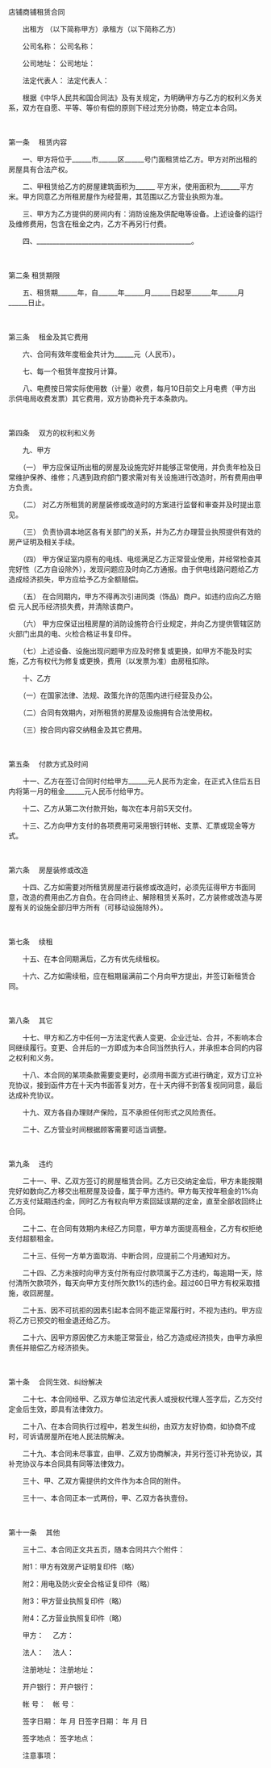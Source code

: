 



店铺商铺租赁合同



 

　　出租方 （以下简称甲方）承租方（以下简称乙方）

　　公司名称： 公司名称：

　　公司地址： 公司地址：

　　法定代表人： 法定代表人：　　

　　根据《中华人民共和国合同法》及有关规定，为明确甲方与乙方的权利义务关系，双方在自愿、平等、等价有偿的原则下经过充分协商，特定立本合同。

　　

第一条
　租赁内容

　　一、甲方将位于______市______区______号门面租赁给乙方。甲方对所出租的房屋具有合法产权。

　　二、甲租赁给乙方的房屋建筑面积为______ 平方米，使用面积为______平方米。甲方同意乙方所租房屋作为经营用，其范围以乙方营业执照为准。

　　三、甲方为乙方提供的房间内有：消防设施及供配电等设备。上述设备的运行及维修费用，包含在租金之内，乙方不再另行付费。

　　四、________________________________________________。

　　

第二条
租赁期限

　　五、租赁期______年，自______年______月______日起至______年______月______日止。

　　

第三条
　租金及其它费用

　　六、合同有效年度租金共计为______元（人民币）。

　　七、每一个租赁年度按月计算。

　　八、电费按日常实际使用数（计量）收费，每月10日前交上月电费（甲方出示供电局收费发票）其它费用，双方协商补充于本条款内。

　　

第四条
　双方的权利和义务

　　九、甲方

　　（一） 甲方应保证所出租的房屋及设施完好并能够正常使用，并负责年检及日常维护保养、维修；凡遇到政府部门要求需对有关设施进行改造时，所有费用由甲方负责。

　　（二） 对乙方所租赁的房屋装修或改造时的方案进行监督和审查并及时提出意见。

　　（三） 负责协调本地区各有关部门的关系，并为乙方办理营业执照提供有效的房产证明及相关手续。

　　（四） 甲方保证室内原有的电线、电缆满足乙方正常营业使用，并经常检查其完好性（乙方自设除外），发现问题应及时向乙方通报。由于供电线路问题给乙方造成经济损失，甲方应给予乙方全额赔偿。

　　（五） 在合同期内，甲方不得再次引进同类（饰品）商户。如违约应向乙方赔偿 元人民币经济损失费，并清除该商户。

　　（六） 甲方应保证出租房屋的消防设施符合行业规定，并向乙方提供管辖区防火部门出具的电、火检合格证书复印件。

　　（七）上述设备、设施出现问题甲方应及时修复或更换，如甲方不能及时实施，乙方有权代为修复或更换，费用（以发票为准）由房租扣除。

　　十、乙方

　　（一）在国家法律、法规、政策允许的范围内进行经营及办公。

　　（二）合同有效期内，对所租赁的房屋及设施拥有合法使用权。

　　（三）按合同内容交纳租金及其它费用。

　　

第五条
　付款方式及时间

　　十一、乙方在签订合同时付给甲方______元人民币为定金，在正式入住后五日内将第一月的租金______元人民币付给甲方。

　　十二、乙方从第二次付款开始，每次在本月前5天交付。

　　十三、乙方向甲方支付的各项费用可采用银行转帐、支票、汇票或现金等方式。

　　

第六条
　房屋装修或改造

　　十四、乙方如需要对所租赁房屋进行装修或改造时，必须先征得甲方书面同意，改造的费用由乙方自负。在合同终止、解除租赁关系时，乙方装修或改造与房屋有关的设施全部归甲方所有（可移动设施除外）。

　　

第七条
　续租

　　十五、在本合同期满后，乙方有优先续租权。

　　十六、乙方如需续租，应在租期届满前二个月向甲方提出，并签订新租赁合同。

　　

第八条
　其它

　　十七、甲方和乙方中任何一方法定代表人变更、企业迁址、合并，不影响本合同继续履行。变更、合并后的一方即成为本合同当然执行人，并承担本合同的内容之权利和义务。

　　十八、本合同的某项条款需要变更时，必须用书面方式进行确定，双方订立补充协议，接到函件方在十天内书面答复对方，在十天内得不到答复视同同意，最后达成补充协议。

　　十九、双方各自办理财产保险，互不承担任何形式之风险责任。

　　二十、乙方营业时间根据顾客需要可适当调整。

　　

第九条
　违约

　　二十一、甲、乙双方签订的房屋租赁合同。乙方已交纳定金后，甲方未能按期完好如数向乙方移交出租房屋及设备，属于甲方违约。甲方每天按年租金的1%向乙方支付延期违约金，同时乙方有权向甲方索回延误期的定金，直至全部收回终止合同。

　　二十二、在合同有效期内未经乙方同意，甲方单方面提高租金，乙方有权拒绝支付超额租金。

　　二十三、任何一方单方面取消、中断合同，应提前二个月通知对方。

　　二十四、乙方未按时向甲方支付所有应付款项属于乙方违约，每逾期一天，除付清所欠款项外，每天向甲方支付所欠款1%的违约金。超过60日甲方有权采取措施，收回房屋。

　　二十五、因不可抗拒的因素引起本合同不能正常履行时，不视为违约。甲方应将乙方已预交的租金退还给乙方。

　　二十六、因甲方原因使乙方未能正常营业，给乙方造成经济损失，由甲方承担责任并赔偿乙方经济损失。

　　

第十条
　合同生效、纠纷解决

　　二十七、本合同经甲、乙双方单位法定代表人或授权代理人签字后，乙方交付定金后生效，即具有法律效力。

　　二十八、在本合同执行过程中，若发生纠纷，由双方友好协商，如协商不成时，可诉请房屋所在地人民法院解决。

　　二十九、本合同未尽事宜，由甲、乙双方协商解决，并另行签订补充协议，其补充协议与本合同具有同等法律效力。

　　三十、甲、乙双方需提供的文件作为本合同的附件。

　　三十一、本合同正本一式两份，甲、乙双方各执壹份。

　　

第十一条
　其他

　　三十二、本合同正文共五页，随本合同共六个附件：

　　附1：甲方有效房产证明复印件（略）

　　附2：用电及防火安全合格证复印件（略）

　　附3：甲方营业执照复印件（略）

　　附4：乙方营业执照复印件（略）　　

　　甲方：　 乙方：

　　法人：　 法人：

　　注册地址： 注册地址：

　　开户银行： 开户银行：

　　帐 号：　帐 号：

　　签字日期： 年 月 日签字日期： 年 月 日

　　签字地点： 签字地点：

　　注意事项：